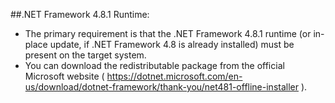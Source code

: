 

##.NET Framework 4.8.1 Runtime:

- The primary requirement is that the .NET Framework 4.8.1 runtime (or in-place update, if .NET Framework 4.8 is already installed) must be present on the target system.
- You can download the redistributable package from the official Microsoft website
( https://dotnet.microsoft.com/en-us/download/dotnet-framework/thank-you/net481-offline-installer ).
